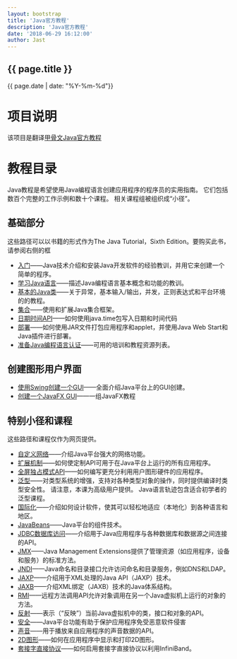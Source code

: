 ```yaml
---
layout: bootstrap
title: 'Java官方教程'
description: 'Java官方教程'
date: '2018-06-29 16:12:00'
author: Jast
---
```

## {{ page.title }}
<i class="far fa-clock"></i>{{ page.date | date: "%Y-%m-%d"}}
# 项目说明
该项目是翻译[甲骨文Java官方教程](https://docs.oracle.com/javase/tutorial/index.html)  
# 教程目录
Java教程是希望使用Java编程语言创建应用程序的程序员的实用指南。 它们包括数百个完整的工作示例和数十个课程。 相关课程组被组织成“小径”。  
## 基础部分
这些路径可以以书籍的形式作为The Java Tutorial，Sixth Edition。要购买此书，请参阅右侧的框  
- [入门](https://docs.oracle.com/javase/tutorial/getStarted/index.html)——Java技术介绍和安装Java开发软件的经验教训，并用它来创建一个简单的程序。
- [学习Java语言](https://docs.oracle.com/javase/tutorial/java/index.html)——描述Java编程语言基本概念和功能的教训。
- [基本的Java类](https://docs.oracle.com/javase/tutorial/essential/index.html)——关于异常，基本输入/输出，并发，正则表达式和平台环境的的教程。
- [集合](https://docs.oracle.com/javase/tutorial/collections/index.html)——使用和扩展Java集合框架。
- [日期时间API](https://docs.oracle.com/javase/tutorial/datetime/index.html)——如何使用java.time包写入日期和时间代码
- [部署](https://docs.oracle.com/javase/tutorial/deployment/index.html)——如何使用JAR文件打包应用程序和applet，并使用Java Web Start和Java插件进行部署。
- [准备Java编程语言认证](https://docs.oracle.com/javase/tutorial/extra/certification/index.html)——可用的培训和教程资源列表。

## 创建图形用户界面
- [使用Swing创建一个GUI](https://docs.oracle.com/javase/tutorial/uiswing/index.html)——全面介绍Java平台上的GUI创建。
- [创建一个JavaFX GUI](https://docs.oracle.com/javafx/index.html)——一组JavaFX教程

## 特别小径和课程
这些路径和课程仅作为网页提供。  
- [自定义网络](https://docs.oracle.com/javase/tutorial/networking/index.html)——介绍Java平台强大的网络功能。
- [扩展机制](https://docs.oracle.com/javase/tutorial/ext/index.html)——如何使定制API可用于在Java平台上运行的所有应用程序。
- [全屏独占模式API](https://docs.oracle.com/javase/tutorial/extra/fullscreen/index.html)——如何编写更充分利用用户图形硬件的应用程序。
- [泛型](https://docs.oracle.com/javase/tutorial/extra/generics/index.html)——对类型系统的增强，支持对各种类型对象的操作，同时提供编译时类型安全性。 请注意，本课为高级用户提供。 Java语言轨迹包含适合初学者的泛型课程。
- [国际化](https://docs.oracle.com/javase/tutorial/i18n/index.html)——介绍如何设计软件，使其可以轻松地适应（本地化）到各种语言和地区。
- [JavaBeans](https://docs.oracle.com/javase/tutorial/javabeans/index.html)——Java平台的组件技术。
- [JDBC数据库访问](https://docs.oracle.com/javase/tutorial/jdbc/index.html)——介绍用于Java应用程序与各种数据库和数据源之间连接的API。
- [JMX](https://docs.oracle.com/javase/tutorial/jmx/index.html)——Java Management Extensions提供了管理资源（如应用程序，设备和服务）的标准方法。
- [JNDI](https://docs.oracle.com/javase/tutorial/jndi/index.html)——Java命名和目录接口允许访问命名和目录服务，例如DNS和LDAP。
- [JAXP](https://docs.oracle.com/javase/tutorial/jaxp/index.html)——介绍用于XML处理的Java API（JAXP）技术。
- [JAXB](https://docs.oracle.com/javase/tutorial/jaxb/index.html)——介绍XML绑定（JAXB）技术的Java体系结构。
- [RMI](https://docs.oracle.com/javase/tutorial/rmi/index.html)——远程方法调用API允许对象调用在另一个Java虚拟机上运行的对象的方法。
- [反射](https://docs.oracle.com/javase/tutorial/reflect/index.html)——表示（“反映”）当前Java虚拟机中的类，接口和对象的API。
- [安全](https://docs.oracle.com/javase/tutorial/security/index.html)——Java平台功能有助于保护应用程序免受恶意软件侵害
- [声音](https://docs.oracle.com/javase/tutorial/sound/index.html)——用于播放来自应用程序的声音数据的API。
- [2D图形](https://docs.oracle.com/javase/tutorial/2d/index.html)——如何在应用程序中显示和打印2D图形。
- [套接字直接协议](https://docs.oracle.com/javase/tutorial/sdp/index.html)——如何启用套接字直接协议以利用InfiniBand。

